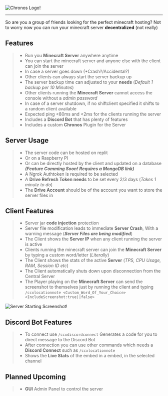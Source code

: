 ![Chronos Logo!](https://i.imgur.com/Ily9243.png "Chronos Logo")
________________________________________________________________

So are you a group of friends looking for the perfect minecraft hosting?
Not to worry now you can run your minecraft server **decentralized** (not really)

Features
--------

> - Run you **Minecraft Server** anywhere anytime 
> - You can start the minecraft server and anyone else with the client can join the server
> - In case a server goes down (*Crash?/Accidental?)
> - Other clients can always start the server backup up
> - The server backup time can adjusted to your **needs** (*Default 1 backup per 10 Minutes*)
> - Other clients running the **Minecraft Server** cannot access the console without a *admin password*
> - In case of a server shutdown, if no shiftclient specified it shifts to a random client available
> - Expected ping <80ms and <2ms for the clients running the server
> - Includes a **Discord Bot** that has plenty of features
> - Includes a custom **Chronos** Plugin for the Server

Server Usage
-----------
> - The server code can be hosted on replit
> - Or on a Raspberry PI
> - Or can be directly hosted by the client and updated on a database ***(Feature Comming Soon! Requires a MongoDB link)***
> - A Ngrok Authtoken is required to be selected 
> - A **Drive Refresh Token needs** to be set every 2/3 days (*Takes 1 minute to do*)
> - The **Drive Account** should be of the account you want to store the server files in

Client Features 
---------------

> - Server jar **code injection** protection
> - Server file modification leads to immediate **Server Crash**, With a warning message (***Server Files are being modified***)
> - The Client shows the **Server IP** when any client running the server is active
> - Clients running the minecraft server can join the **Minecraft Server** by typing a custom word/letter (*Literally*)
> - The Client shows the stats of the active **Server** (*TPS, CPU Usage, RAM, Session ID etc*)
> - The Client automatically shuts down upon disconnection from the Central Server
> - The Player playing on the **Minecraft Server** can send the screenshot to themselves just by running the client
and typing ```/ccxlocationnote <Custom_Word_Of_Your_Choice> <IncludeScreenshot:true||false>```

![Server Starting Screenshot!](https://i.imgur.com/ohqi3OA.png "Server Starting")

Discord Bot Features
--------------------
> - To connect use ```/ccxdiscordconnect``` Generates a code for you to direct message to the Discord Bot
> - After connection you can use other commands which needs a **Discord Connect** such as ```/ccxlocationnote```
> - Shows the **Live Stats** of the embed in a embed, in the selected channel

Planned Upcoming
----------------

> - **GUI** Admin Panel to control the server
